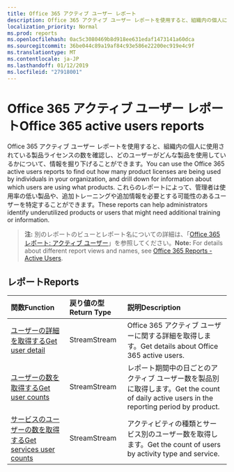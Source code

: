 ```yaml
---
title: Office 365 アクティブ ユーザー レポート
description: Office 365 アクティブ ユーザー レポートを使用すると、組織内の個人に使用されている製品ライセンスの数を確認し、どのユーザーがどんな製品を使用しているかについて、情報を掘り下げることができます。 これらのレポートによって、管理者は使用率の低い製品や、追加トレーニングや追加情報を必要とする可能性のあるユーザーを特定することができます。
localization_priority: Normal
ms.prod: reports
ms.openlocfilehash: 0ac5c3080469b8d918ee631edaf1473141a60dca
ms.sourcegitcommit: 36be044c89a19af84c93e586e22200ec919e4c9f
ms.translationtype: MT
ms.contentlocale: ja-JP
ms.lasthandoff: 01/12/2019
ms.locfileid: "27918001"
---
```

# <a name="office-365-active-users-reports"></a><span data-ttu-id="979d4-104">Office 365 アクティブ ユーザー レポート</span><span class="sxs-lookup"><span data-stu-id="979d4-104">Office 365 active users reports</span></span>

<span data-ttu-id="979d4-105">Office 365 アクティブ ユーザー レポートを使用すると、組織内の個人に使用されている製品ライセンスの数を確認し、どのユーザーがどんな製品を使用しているかについて、情報を掘り下げることができます。</span><span class="sxs-lookup"><span data-stu-id="979d4-105">You can use the Office 365 active users reports to find out how many product licenses are being used by individuals in your organization, and drill down for information about which users are using what products.</span></span> <span data-ttu-id="979d4-106">これらのレポートによって、管理者は使用率の低い製品や、追加トレーニングや追加情報を必要とする可能性のあるユーザーを特定することができます。</span><span class="sxs-lookup"><span data-stu-id="979d4-106">These reports can help administrators identify underutilized products or users that might need additional training or information.</span></span>

> <span data-ttu-id="979d4-107">**注:** 別のレポートのビューとレポート名についての詳細は、「[Office 365 レポート: アクティブ ユーザー](https://support.office.com/client/Active-Users-fc1cf1d0-cd84-43fd-adb7-a4c4dfa8112d)」を参照してください。</span><span class="sxs-lookup"><span data-stu-id="979d4-107">**Note:** For details about different report views and names, see [Office 365 Reports - Active Users](https://support.office.com/client/Active-Users-fc1cf1d0-cd84-43fd-adb7-a4c4dfa8112d).</span></span>

## <a name="reports"></a><span data-ttu-id="979d4-108">レポート</span><span class="sxs-lookup"><span data-stu-id="979d4-108">Reports</span></span>
| <span data-ttu-id="979d4-109">関数</span><span class="sxs-lookup"><span data-stu-id="979d4-109">Function</span></span>                                 | <span data-ttu-id="979d4-110">戻り値の型</span><span class="sxs-lookup"><span data-stu-id="979d4-110">Return Type</span></span> | <span data-ttu-id="979d4-111">説明</span><span class="sxs-lookup"><span data-stu-id="979d4-111">Description</span></span>                              |
| :--------------------------------------- | :---------- | :--------------------------------------- |
| [<span data-ttu-id="979d4-112">ユーザーの詳細を取得する</span><span class="sxs-lookup"><span data-stu-id="979d4-112">Get user detail</span></span>](../api/reportroot-getoffice365activeuserdetail.md) | <span data-ttu-id="979d4-113">Stream</span><span class="sxs-lookup"><span data-stu-id="979d4-113">Stream</span></span>      | <span data-ttu-id="979d4-114">Office 365 アクティブ ユーザーに関する詳細を取得します。</span><span class="sxs-lookup"><span data-stu-id="979d4-114">Get details about Office 365 active users.</span></span> |
| [<span data-ttu-id="979d4-115">ユーザーの数を取得する</span><span class="sxs-lookup"><span data-stu-id="979d4-115">Get user counts</span></span>](../api/reportroot-getoffice365activeusercounts.md) | <span data-ttu-id="979d4-116">Stream</span><span class="sxs-lookup"><span data-stu-id="979d4-116">Stream</span></span>      | <span data-ttu-id="979d4-117">レポート期間中の日ごとのアクティブ ユーザー数を製品別に取得します。</span><span class="sxs-lookup"><span data-stu-id="979d4-117">Get the count of daily active users in the reporting period by product.</span></span> |
| [<span data-ttu-id="979d4-118">サービスのユーザーの数を取得する</span><span class="sxs-lookup"><span data-stu-id="979d4-118">Get services user counts</span></span>](../api/reportroot-getoffice365servicesusercounts.md) | <span data-ttu-id="979d4-119">Stream</span><span class="sxs-lookup"><span data-stu-id="979d4-119">Stream</span></span>      | <span data-ttu-id="979d4-120">アクティビティの種類とサービス別のユーザー数を取得します。</span><span class="sxs-lookup"><span data-stu-id="979d4-120">Get the count of users by activity type and service.</span></span> |
